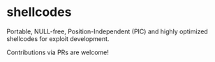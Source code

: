 # shellcodes
Portable, NULL-free, Position-Independent (PIC) and highly optimized shellcodes for exploit development.

Contributions via PRs are welcome!
